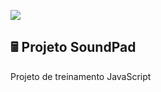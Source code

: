 <p><img src="./imagens/alura-midi.png"></p>

## 🖩 Projeto SoundPad
Projeto de treinamento JavaScript